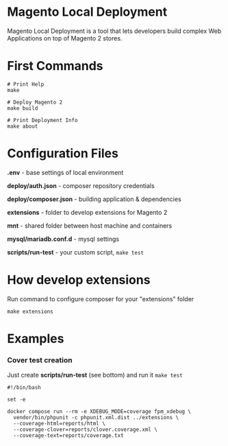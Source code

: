 # Magento Local Deployment

Magento Local Deployment is a tool that lets developers build complex Web Applications on top of Magento 2 stores.

# First Commands

```shell
# Print Help
make
```

```shell
# Deploy Magento 2
make build
```

```shell
# Print Deployment Info
make about
```

# Configuration Files

**.env** - base settings of local environment

**deploy/auth.json** - composer repository credentials

**deploy/composer.json** - building application & dependencies

**extensions** - folder to develop extensions for Magento 2

**mnt** - shared folder between host machine and containers

**mysql/mariadb.conf.d** - mysql settings

**scripts/run-test** - your custom script, ```make test```

# How develop extensions

Run command to configure composer for your "extensions" folder
```shell
make extensions
```

# Examples

### Cover test creation

Just create **scripts/run-test** (see bottom) and run it ```make test```

```shell
#!/bin/bash

set -e

docker compose run --rm -e XDEBUG_MODE=coverage fpm_xdebug \
  vendor/bin/phpunit -c phpunit.xml.dist ../extensions \
  --coverage-html=reports/html \
  --coverage-clover=reports/clover.coverage.xml \
  --coverage-text=reports/coverage.txt
```
